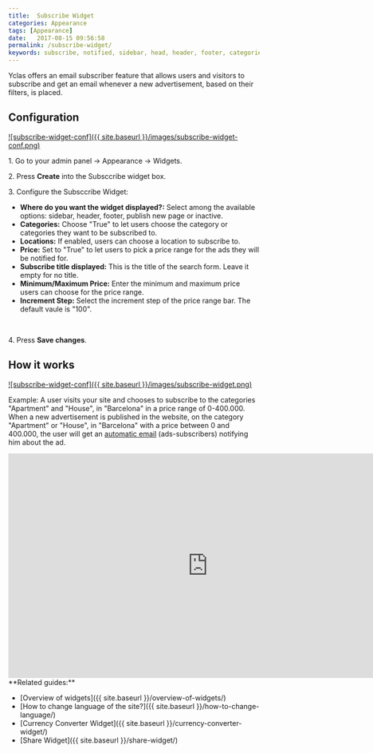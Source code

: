 ```yaml
---
title:  Subscribe Widget
categories: Appearance
tags: [Appearance]
date:   2017-08-15 09:56:58
permalink: /subscribe-widget/
keywords: subscribe, notified, sidebar, head, header, footer, categories, locations, price
---
```

Yclas offers an email subscriber feature that allows users and visitors to subscribe and get an email whenever a new advertisement, based on their filters, is placed. 

## Configuration

<a href="{{ site.baseurl }}/images/subscribe-widget-conf.png" class="thumbnail gallery-item" data-gallery>
![subscribe-widget-conf]({{ site.baseurl }}/images/subscribe-widget-conf.png)
</a>

1\. Go to your admin panel -> Appearance -> Widgets.

2\. Press **Create** into the Subsccribe widget box.

3\. Configure the Subsccribe Widget: 

+ **Where do you want the widget displayed?:** Select among the available options: sidebar, header, footer, publish new page or inactive.
+ **Categories:** Choose "True" to let users choose the category or categories they want to be subscribed to.
+ **Locations:** If enabled, users can choose a location to subscribe to. 
+ **Price:** Set to "True" to let users to pick a price range for the ads they will be notified for. 
+ **Subscribe title displayed:** This is the title of the search form. Leave it empty for no title.
+ **Minimum/Maximum Price:** Enter the minimum and maximum price users can choose for the price range.
+ **Increment Step:** Select the increment step of the price range bar. The default vaule is "100".

<br>

4\. Press **Save changes**.

## How it works

<a href="{{ site.baseurl }}/images/subscribe-widget.png" class="thumbnail gallery-item" data-gallery>
![subscribe-widget-conf]({{ site.baseurl }}/images/subscribe-widget.png)
</a>

Example: A user visits your site and chooses to subscribe to the categories "Apartment" and "House", in "Barcelona" in a price range of 0-400.000. When a new advertisement is published in the website, on the category "Apartment" or "House", in "Barcelona" with a price between 0 and 400.000, the user will get an [automatic email](//docs.yclas.com/automatic-emails-sent-to-users/) (ads-subscribers) notifying him about the ad.

<iframe width="800" height="450" src="https://www.youtube.com/embed/0nkNyVhe3iU" frameborder="0" allowfullscreen></iframe>

<br>
**Related guides:**

* [Overview of widgets]({{ site.baseurl }}/overview-of-widgets/)
* [How to change language of the site?]({{ site.baseurl }}/how-to-change-language/)
* [Currency Converter Widget]({{ site.baseurl }}/currency-converter-widget/)
* [Share Widget]({{ site.baseurl }}/share-widget/)



